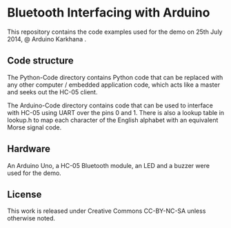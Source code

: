 Bluetooth Interfacing with Arduino
===================================

This repository contains the code examples used for the demo on 25th July 2014, @ Arduino Karkhana .


Code structure
--------------

The Python-Code directory contains Python code that can be replaced with any other computer / embedded application code, which acts like a master and seeks out the HC-05 client. 

The Arduino-Code directory contains code that can be used to interface with HC-05 using UART over the pins 0 and 1. There is also a lookup table in lookup.h to map each character of the English alphabet with an equivalent Morse signal code. 


Hardware
--------

An Arduino Uno, a HC-05 Bluetooth module, an LED and a buzzer were used for the demo.

License
-------

This work is released under Creative Commons CC-BY-NC-SA unless otherwise noted. 
